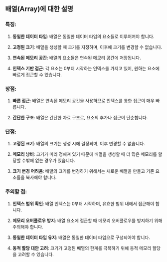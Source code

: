## 배열(Array)에 대한 설명

### 특징:

1. **동일한 데이터 타입**: 배열은 동일한 데이터 타입의 요소들로 이루어져야 합니다.

2. **고정된 크기**: 배열을 생성할 때 크기를 지정하며, 이후에 크기를 변경할 수 없습니다.

3. **연속된 메모리 공간**: 배열의 요소들은 연속된 메모리 공간에 저장됩니다.

4. **인덱스 기반 접근**: 각 요소는 0부터 시작하는 인덱스를 가지고 있어, 원하는 요소에 빠르게 접근할 수 있습니다.

### 장점:

1. **빠른 접근**: 배열은 연속된 메모리 공간을 사용하므로 인덱스를 통한 접근이 매우 빠릅니다.

2. **간단한 구조**: 배열은 간단한 자료 구조로, 요소의 추가나 접근이 단순합니다.

### 단점:

1. **고정된 크기**: 배열의 크기는 생성 시에 결정되며, 이후 변경할 수 없습니다.

2. **메모리 낭비**: 크기가 미리 정해져 있기 때문에 배열을 생성할 때 더 많은 메모리를 할당할 수밖에 없는 경우가 있습니다.

3. **크기 변경 어려움**: 배열의 크기를 변경하기 위해서는 새로운 배열을 만들고 기존 요소들을 복사해야 합니다.

### 주의할 점:

1. **인덱스 범위 확인**: 배열 인덱스는 0부터 시작하며, 유효한 범위 내에서 접근해야 합니다.

2. **메모리 오버플로우 방지**: 배열 요소에 접근할 때 메모리 오버플로우를 방지하기 위해 주의해야 합니다.

3. **동일한 데이터 타입 유지**: 배열은 동일한 데이터 타입으로 구성되어야 합니다.

4. **동적 할당 대안 고려**: 크기가 고정된 배열의 한계를 극복하기 위해 동적 메모리 할당을 고려할 수 있습니다.
